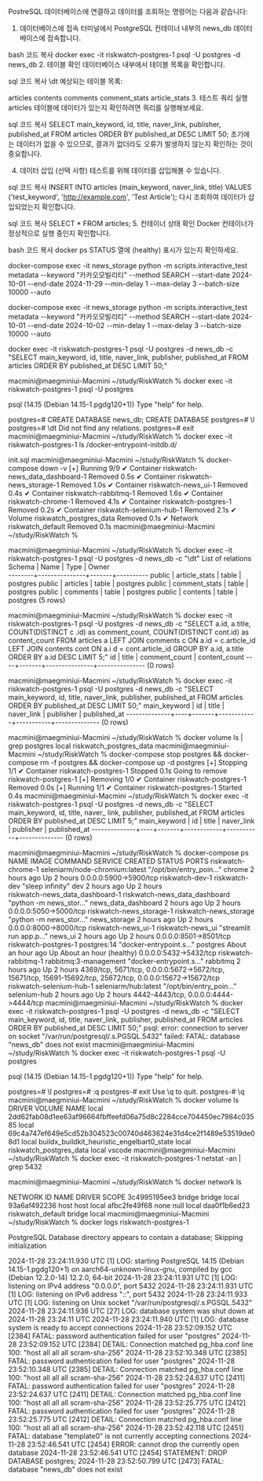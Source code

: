 PostreSQL 데이터베이스에 연결하고 데이터를 조회하는 명령어는 다음과 같습니다:
1. 데이터베이스에 접속
터미널에서 PostgreSQL 컨테이너 내부의 news_db 데이터베이스에 접속합니다.

bash
코드 복사
docker exec -it riskwatch-postgres-1 psql -U postgres -d news_db
2. 테이블 확인
데이터베이스 내부에서 테이블 목록을 확인합니다.

sql
코드 복사
\dt
예상되는 테이블 목록:

articles
contents
comments
comment_stats
article_stats
3. 테스트 쿼리 실행
articles 테이블에 데이터가 있는지 확인하려면 쿼리를 실행해보세요.

sql
코드 복사
SELECT main_keyword, id, title, naver_link, publisher, published_at FROM articles ORDER BY published_at DESC LIMIT 50;
초기에는 데이터가 없을 수 있으므로, 결과가 없더라도 오류가 발생하지 않는지 확인하는 것이 중요합니다.

4. 데이터 삽입 (선택 사항)
테스트를 위해 데이터를 삽입해볼 수 있습니다.

sql
코드 복사
INSERT INTO articles (main_keyword, naver_link, title) VALUES ('test_keyword', 'http://example.com', 'Test Article');
다시 조회하여 데이터가 삽입되었는지 확인합니다.

sql
코드 복사
SELECT * FROM articles;
5. 컨테이너 상태 확인
Docker 컨테이너가 정상적으로 실행 중인지 확인합니다.

bash
코드 복사
docker ps
STATUS 열에 (healthy) 표시가 있는지 확인하세요.




docker-compose exec -it news_storage python -m scripts.interactive_test metadata --keyword "카카오모빌리티" --method SEARCH --start-date 2024-10-01 --end-date 2024-11-29 --min-delay 1 --max-delay 3 --batch-size 10000 --auto

docker-compose exec -it news_storage python -m scripts.interactive_test metadata --keyword "카카오모빌리티" --method SEARCH --start-date 2024-10-01 --end-date 2024-10-02 --min-delay 1 --max-delay 3 --batch-size 10000 --auto


docker exec -it riskwatch-postgres-1 psql -U postgres -d news_db -c "SELECT main_keyword, id, title, naver_link, publisher, published_at FROM articles ORDER BY published_at DESC LIMIT 50;"


macmini@maegminiui-Macmini ~/study/RiskWatch % docker exec -it riskwatch-postgres-1 psql -U postgres

psql (14.15 (Debian 14.15-1.pgdg120+1))
Type "help" for help.

postgres=# CREATE DATABASE news_db;
CREATE DATABASE
postgres=# \l
postgres=# \dt
Did not find any relations.
postgres=# exit
macmini@maegminiui-Macmini ~/study/RiskWatch % docker exec -it riskwatch-postgres-1 ls /docker-entrypoint-initdb.d/

init.sql
macmini@maegminiui-Macmini ~/study/RiskWatch % docker-compose down -v
[+] Running 9/9
 ✔ Container riskwatch-news_data_dashboard-1  Removed                                                            0.5s 
 ✔ Container riskwatch-news_storage-1         Removed                                                            1.0s 
 ✔ Container riskwatch-news_ui-1              Removed                                                            0.4s 
 ✔ Container riskwatch-rabbitmq-1             Removed                                                            1.6s 
 ✔ Container riskwatch-chrome-1               Removed                                                            4.1s 
 ✔ Container riskwatch-postgres-1             Removed                                                            0.2s 
 ✔ Container riskwatch-selenium-hub-1         Removed                                                            2.1s 
 ✔ Volume riskwatch_postgres_data             Removed                                                            0.1s 
 ✔ Network riskwatch_default                  Removed                                                            0.1s 
macmini@maegminiui-Macmini ~/study/RiskWatch % 


macmini@maegminiui-Macmini ~/study/RiskWatch % docker exec -it riskwatch-postgres-1 psql -U postgres -d news_db -c "\dt"
             List of relations
 Schema |     Name      | Type  |  Owner   
--------+---------------+-------+----------
 public | article_stats | table | postgres
 public | articles      | table | postgres
 public | comment_stats | table | postgres
 public | comments      | table | postgres
 public | contents      | table | postgres
(5 rows)

macmini@maegminiui-Macmini ~/study/RiskWatch % docker exec -it riskwatch-postgres-1 psql -U postgres -d news_db -c "SELECT a.id, a.title, COUNT(DISTINCT c
.id) as comment_count, COUNT(DISTINCT cont.id) as content_count FROM articles a LEFT JOIN comments c ON a.id = c.article_id LEFT JOIN contents cont ON a.i
d = cont.article_id GROUP BY a.id, a.title ORDER BY a.id DESC LIMIT 5;"
 id | title | comment_count | content_count 
----+-------+---------------+---------------
(0 rows)

macmini@maegminiui-Macmini ~/study/RiskWatch % docker exec -it riskwatch-postgres-1 psql -U postgres -d news_db -c "SELECT main_keyword, id, title, naver_link, publisher, published_at FROM articles ORDER BY published_at DESC LIMIT 50;"
 main_keyword | id | title | naver_link | publisher | published_at 
--------------+----+-------+------------+-----------+--------------
(0 rows)

macmini@maegminiui-Macmini ~/study/RiskWatch % docker volume ls | grep postgres
local     riskwatch_postgres_data
macmini@maegminiui-Macmini ~/study/RiskWatch % docker-compose stop postgres && docker-compose rm -f postgres && docker-compose up -d postgres
[+] Stopping 1/1
 ✔ Container riskwatch-postgres-1  Stopped                                                                                                           0.1s 
Going to remove riskwatch-postgres-1
[+] Removing 1/0
 ✔ Container riskwatch-postgres-1  Removed                                                                                                           0.0s 
[+] Running 1/1
 ✔ Container riskwatch-postgres-1  Started                                                                                                           0.4s 
macmini@maegminiui-Macmini ~/study/RiskWatch % docker exec -it riskwatch-postgres-1 psql -U postgres -d news_db -c "SELECT main_keyword, id, title, naver_
link, publisher, published_at FROM articles ORDER BY published_at DESC LIMIT 5;"
 main_keyword | id | title | naver_link | publisher | published_at 
--------------+----+-------+------------+-----------+--------------
(0 rows)

macmini@maegminiui-Macmini ~/study/RiskWatch % docker-compose ps
NAME                              IMAGE                            COMMAND                  SERVICE               CREATED             STATUS                       PORTS
riskwatch-chrome-1                seleniarm/node-chromium:latest   "/opt/bin/entry_poin…"   chrome                2 hours ago         Up 2 hours                   0.0.0.0:5900->5900/tcp
riskwatch-dev-1                   riskwatch-dev                    "sleep infinity"         dev                   2 hours ago         Up 2 hours                   
riskwatch-news_data_dashboard-1   riskwatch-news_data_dashboard    "python -m news_stor…"   news_data_dashboard   2 hours ago         Up 2 hours                   0.0.0.0:5050->5000/tcp
riskwatch-news_storage-1          riskwatch-news_storage           "python -m news_stor…"   news_storage          2 hours ago         Up 2 hours                   0.0.0.0:8000->8000/tcp
riskwatch-news_ui-1               riskwatch-news_ui                "streamlit run app.p…"   news_ui               2 hours ago         Up 2 hours                   0.0.0.0:8501->8501/tcp
riskwatch-postgres-1              postgres:14                      "docker-entrypoint.s…"   postgres              About an hour ago   Up About an hour (healthy)   0.0.0.0:5432->5432/tcp
riskwatch-rabbitmq-1              rabbitmq:3-management            "docker-entrypoint.s…"   rabbitmq              2 hours ago         Up 2 hours                   4369/tcp, 5671/tcp, 0.0.0.0:5672->5672/tcp, 15671/tcp, 15691-15692/tcp, 25672/tcp, 0.0.0.0:15672->15672/tcp
riskwatch-selenium-hub-1          seleniarm/hub:latest             "/opt/bin/entry_poin…"   selenium-hub          2 hours ago         Up 2 hours                   4442-4443/tcp, 0.0.0.0:4444->4444/tcp
macmini@maegminiui-Macmini ~/study/RiskWatch % docker exec -it riskwatch-postgres-1 psql -U postgres -d news_db -c "SELECT main_keyword, id, title, naver_link, publisher, published_at FROM articles ORDER BY published_at DESC LIMIT 50;"
psql: error: connection to server on socket "/var/run/postgresql/.s.PGSQL.5432" failed: FATAL:  database "news_db" does not exist
macmini@maegminiui-Macmini ~/study/RiskWatch % docker exec -it riskwatch-postgres-1 psql -U postgres

psql (14.15 (Debian 14.15-1.pgdg120+1))
Type "help" for help.

postgres=# \l
postgres=# :q
postgres-# exit
Use \q to quit.
postgres-# \q
macmini@maegminiui-Macmini ~/study/RiskWatch % docker volume ls
DRIVER    VOLUME NAME
local     2dd62fab08d1ee63af96664fbffeefd06a75d8c2284cce704450ec7984c03585
local     69c4a747ef649e5cd52b304523c00740d463624e31d4ce2f1489e53519de08d1
local     buildx_buildkit_heuristic_engelbart0_state
local     riskwatch_postgres_data
local     vscode
macmini@maegminiui-Macmini ~/study/RiskWatch % docker exec -it riskwatch-postgres-1 netstat -an | grep 5432

macmini@maegminiui-Macmini ~/study/RiskWatch % docker network ls

NETWORK ID     NAME                DRIVER    SCOPE
3c4995195ee3   bridge              bridge    local
93a6af492236   host                host      local
afbc2fe49f68   none                null      local
daa0f1b6ed23   riskwatch_default   bridge    local
macmini@maegminiui-Macmini ~/study/RiskWatch % docker logs riskwatch-postgres-1


PostgreSQL Database directory appears to contain a database; Skipping initialization

2024-11-28 23:24:11.930 UTC [1] LOG:  starting PostgreSQL 14.15 (Debian 14.15-1.pgdg120+1) on aarch64-unknown-linux-gnu, compiled by gcc (Debian 12.2.0-14) 12.2.0, 64-bit
2024-11-28 23:24:11.931 UTC [1] LOG:  listening on IPv4 address "0.0.0.0", port 5432
2024-11-28 23:24:11.931 UTC [1] LOG:  listening on IPv6 address "::", port 5432
2024-11-28 23:24:11.933 UTC [1] LOG:  listening on Unix socket "/var/run/postgresql/.s.PGSQL.5432"
2024-11-28 23:24:11.936 UTC [27] LOG:  database system was shut down at 2024-11-28 23:24:11 UTC
2024-11-28 23:24:11.940 UTC [1] LOG:  database system is ready to accept connections
2024-11-28 23:52:09.152 UTC [2384] FATAL:  password authentication failed for user "postgres"
2024-11-28 23:52:09.152 UTC [2384] DETAIL:  Connection matched pg_hba.conf line 100: "host all all all scram-sha-256"
2024-11-28 23:52:10.348 UTC [2385] FATAL:  password authentication failed for user "postgres"
2024-11-28 23:52:10.348 UTC [2385] DETAIL:  Connection matched pg_hba.conf line 100: "host all all all scram-sha-256"
2024-11-28 23:52:24.637 UTC [2411] FATAL:  password authentication failed for user "postgres"
2024-11-28 23:52:24.637 UTC [2411] DETAIL:  Connection matched pg_hba.conf line 100: "host all all all scram-sha-256"
2024-11-28 23:52:25.775 UTC [2412] FATAL:  password authentication failed for user "postgres"
2024-11-28 23:52:25.775 UTC [2412] DETAIL:  Connection matched pg_hba.conf line 100: "host all all all scram-sha-256"
2024-11-28 23:52:42.118 UTC [2451] FATAL:  database "template0" is not currently accepting connections
2024-11-28 23:52:46.541 UTC [2454] ERROR:  cannot drop the currently open database
2024-11-28 23:52:46.541 UTC [2454] STATEMENT:  DROP DATABASE postgres;
2024-11-28 23:52:50.799 UTC [2473] FATAL:  database "news_db" does not exist